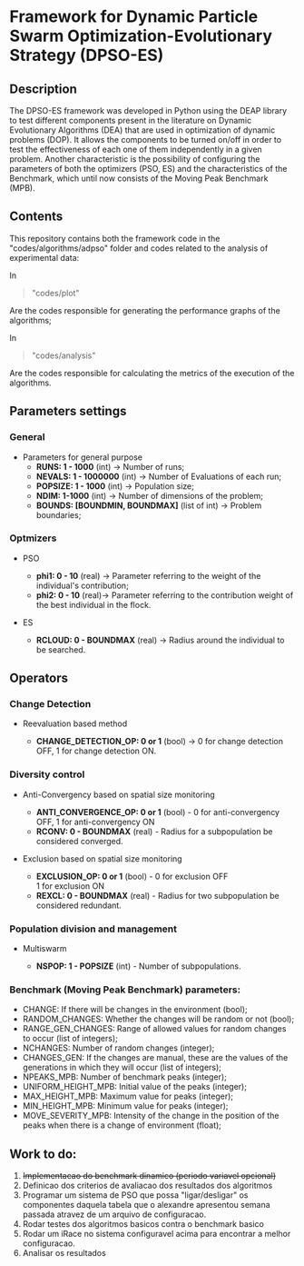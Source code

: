 # Framework for Dynamic Particle Swarm Optimization-Evolutionary Strategy (DPSO-ES)


## Description
The DPSO-ES framework was developed in Python using the DEAP library to test different 
components present in the literature on Dynamic Evolutionary Algorithms (DEA) that are 
used in optimization of dynamic problems (DOP). It allows the components to be turned 
on/off in order to test the effectiveness of each one of them independently in a given 
problem.
Another characteristic is the possibility of configuring the parameters of both the 
optimizers (PSO, ES) and the characteristics of the Benchmark, which until now consists 
of the Moving Peak Benchmark (MPB).

## Contents

This repository contains both the framework code in the "codes/algorithms/adpso" 
folder and codes related to the analysis of experimental data:

In <br> 
> "codes/plot"

Are the codes responsible for generating the performance graphs of 
the algorithms;

In <br>
> "codes/analysis" 

Are the codes responsible for calculating the metrics of the execution of the algorithms.

## Parameters settings

### General
- Parameters for general purpose
    - **RUNS: 1 - 1000** (int) -> Number of runs;
    - **NEVALS: 1 - 1000000** (int) -> Number of Evaluations of each run;
    - **POPSIZE: 1 - 1000** (int) -> Population size;
    - **NDIM: 1-1000** (int) -> Number of dimensions of the problem;
    - **BOUNDS: [BOUNDMIN, BOUNDMAX]** (list of int) -> Problem boundaries;

### Optmizers

- PSO
    - **phi1: 0 - 10** (real) -> Parameter referring to the weight of the individual's contribution;
    - **phi2: 0 - 10** (real)-> Parameter referring to the contribution weight of the best individual in the flock.

- ES
    - **RCLOUD: 0 - BOUNDMAX** (real) -> Radius around the individual to be searched.

## Operators

### Change Detection

- Reevaluation based method

    - **CHANGE_DETECTION_OP: 0 or 1** (bool) -> 0 for change detection OFF, 1 for change detection ON.


### Diversity control

- Anti-Convergency based on spatial size monitoring

    - **ANTI_CONVERGENCE_OP: 0 or 1** (bool) - 0 for anti-convergency OFF, 1 for anti-convergency ON
    - **RCONV: 0 - BOUNDMAX** (real) - Radius for a subpopulation be considered converged.

- Exclusion based on spatial size monitoring

    - **EXCLUSION_OP: 0 or 1** (bool) - 0 for exclusion OFF <br> 1 for exclusion ON
    - **REXCL: 0 - BOUNDMAX** (real) - Radius for two subpopulation be considered redundant.

### Population division and management

- Multiswarm

    - **NSPOP: 1 - POPSIZE** (int) - Number of subpopulations.

### Benchmark (Moving Peak Benchmark) parameters:
- CHANGE: If there will be changes in the environment (bool);
- RANDOM_CHANGES: Whether the changes will be random or not (bool);
- RANGE_GEN_CHANGES: Range of allowed values for random changes to occur (list of integers);
- NCHANGES: Number of random changes (integer);
- CHANGES_GEN: If the changes are manual, these are the values of the generations in which they will occur (list of integers);
- NPEAKS_MPB: Number of benchmark peaks (integer);
- UNIFORM_HEIGHT_MPB: Initial value of the peaks (integer);
- MAX_HEIGHT_MPB: Maximum value for peaks (integer);
- MIN_HEIGHT_MPB: Minimum value for peaks (integer);
- MOVE_SEVERITY_MPB: Intensity of the change in the position of the peaks when there is a change of environment (float);


## Work to do:
1. <del>Implementacao do benchmark dinamico (periodo variavel opcional)</del>
2. Definicao dos criterios de avaliacao dos resultados dos algoritmos
3. Programar um sistema de PSO que possa "ligar/desligar" os componentes daquela tabela que o alexandre apresentou semana passada atravez de um arquivo de configuracao.
4. Rodar testes dos algoritmos basicos contra o benchmark basico
5. Rodar um iRace no sistema configuravel acima para encontrar a melhor configuracao.
6. Analisar os resultados
